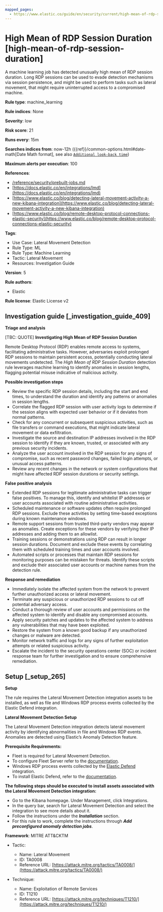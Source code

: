 ```yaml
---
mapped_pages:
  - https://www.elastic.co/guide/en/security/current/high-mean-of-rdp-session-duration.html
---
```


# High Mean of RDP Session Duration [high-mean-of-rdp-session-duration]

A machine learning job has detected unusually high mean of RDP session duration. Long RDP sessions can be used to evade detection mechanisms via session persistence, and might be used to perform tasks such as lateral movement, that might require uninterrupted access to a compromised machine.

**Rule type**: machine_learning

**Rule indices**: None

**Severity**: low

**Risk score**: 21

**Runs every**: 15m

**Searches indices from**: now-12h ({{ref}}/common-options.html#date-math[Date Math format], see also [`Additional look-back time`](docs-content://solutions/security/detect-and-alert/create-detection-rule.md#rule-schedule))

**Maximum alerts per execution**: 100

**References**:

* [/reference/security/prebuilt-jobs.md](/reference/prebuilt-jobs.md)
* [https://docs.elastic.co/en/integrations/lmd](https://docs.elastic.co/en/integrations/lmd)
* [https://www.elastic.co/blog/detecting-lateral-movement-activity-a-new-kibana-integration](https://www.elastic.co/blog/detecting-lateral-movement-activity-a-new-kibana-integration)
* [https://www.elastic.co/blog/remote-desktop-protocol-connections-elastic-security](https://www.elastic.co/blog/remote-desktop-protocol-connections-elastic-security)

**Tags**:

* Use Case: Lateral Movement Detection
* Rule Type: ML
* Rule Type: Machine Learning
* Tactic: Lateral Movement
* Resources: Investigation Guide

**Version**: 5

**Rule authors**:

* Elastic

**Rule license**: Elastic License v2

## Investigation guide [_investigation_guide_409]

**Triage and analysis**

[TBC: QUOTE]
**Investigating High Mean of RDP Session Duration**

Remote Desktop Protocol (RDP) enables remote access to systems, facilitating administrative tasks. However, adversaries exploit prolonged RDP sessions to maintain persistent access, potentially conducting lateral movements undetected. The *High Mean of RDP Session Duration* detection rule leverages machine learning to identify anomalies in session lengths, flagging potential misuse indicative of malicious activity.

**Possible investigation steps**

* Review the specific RDP session details, including the start and end times, to understand the duration and identify any patterns or anomalies in session lengths.
* Correlate the flagged RDP session with user activity logs to determine if the session aligns with expected user behavior or if it deviates from normal patterns.
* Check for any concurrent or subsequent suspicious activities, such as file transfers or command executions, that might indicate lateral movement or data exfiltration.
* Investigate the source and destination IP addresses involved in the RDP session to identify if they are known, trusted, or associated with any previous security incidents.
* Analyze the user account involved in the RDP session for any signs of compromise, such as recent password changes, failed login attempts, or unusual access patterns.
* Review any recent changes in the network or system configurations that might have affected RDP session durations or security settings.

**False positive analysis**

* Extended RDP sessions for legitimate administrative tasks can trigger false positives. To manage this, identify and whitelist IP addresses or user accounts associated with routine administrative activities.
* Scheduled maintenance or software updates often require prolonged RDP sessions. Exclude these activities by setting time-based exceptions during known maintenance windows.
* Remote support sessions from trusted third-party vendors may appear as anomalies. Create exceptions for these vendors by verifying their IP addresses and adding them to an allowlist.
* Training sessions or demonstrations using RDP can result in longer session durations. Document and exclude these events by correlating them with scheduled training times and user accounts involved.
* Automated scripts or processes that maintain RDP sessions for monitoring purposes can be mistaken for threats. Identify these scripts and exclude their associated user accounts or machine names from the detection rule.

**Response and remediation**

* Immediately isolate the affected system from the network to prevent further unauthorized access or lateral movement.
* Terminate any suspicious or unauthorized RDP sessions to cut off potential adversary access.
* Conduct a thorough review of user accounts and permissions on the affected system to identify and disable any compromised accounts.
* Apply security patches and updates to the affected system to address any vulnerabilities that may have been exploited.
* Restore the system from a known good backup if any unauthorized changes or malware are detected.
* Monitor network traffic and logs for any signs of further exploitation attempts or related suspicious activity.
* Escalate the incident to the security operations center (SOC) or incident response team for further investigation and to ensure comprehensive remediation.


## Setup [_setup_265]

**Setup**

The rule requires the Lateral Movement Detection integration assets to be installed, as well as file and Windows RDP process events collected by the Elastic Defend integration.

**Lateral Movement Detection Setup**

The Lateral Movement Detection integration detects lateral movement activity by identifying abnormalities in file and Windows RDP events. Anomalies are detected using Elastic’s Anomaly Detection feature.

**Prerequisite Requirements:**

* Fleet is required for Lateral Movement Detection.
* To configure Fleet Server refer to the [documentation](docs-content://reference/ingestion-tools/fleet/fleet-server.md).
* Windows RDP process events collected by the [Elastic Defend](https://docs.elastic.co/en/integrations/endpoint) integration.
* To install Elastic Defend, refer to the [documentation](docs-content://solutions/security/configure-elastic-defend/install-elastic-defend.md).

**The following steps should be executed to install assets associated with the Lateral Movement Detection integration:**

* Go to the Kibana homepage. Under Management, click Integrations.
* In the query bar, search for Lateral Movement Detection and select the integration to see more details about it.
* Follow the instructions under the ***Installation*** section.
* For this rule to work, complete the instructions through ***Add preconfigured anomaly detection jobs***.

**Framework**: MITRE ATT&CKTM

* Tactic:

    * Name: Lateral Movement
    * ID: TA0008
    * Reference URL: [https://attack.mitre.org/tactics/TA0008/](https://attack.mitre.org/tactics/TA0008/)

* Technique:

    * Name: Exploitation of Remote Services
    * ID: T1210
    * Reference URL: [https://attack.mitre.org/techniques/T1210/](https://attack.mitre.org/techniques/T1210/)



